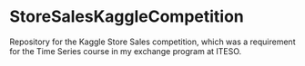 # StoreSalesKaggleCompetition
Repository for the Kaggle Store Sales competition, which was a requirement for the Time Series course in my exchange program at ITESO.
